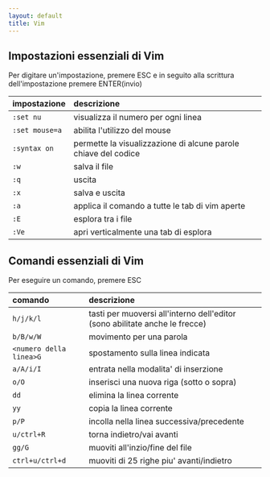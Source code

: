 ```yaml
---
layout: default
title: Vim 
---
```


## Impostazioni essenziali di Vim
Per digitare un'impostazione, premere ESC e in seguito alla scrittura dell'impostazione premere ENTER(invio)

| impostazione | descrizione |
|:----------|:-------|
| `:set nu` | visualizza il numero per ogni linea |
| `:set mouse=a`| abilita l'utilizzo del mouse |
| `:syntax on`| permette la visualizzazione di alcune parole chiave del codice |
| `:w` | salva il file |
| `:q` | uscita |
| `:x` | salva e uscita |
| `:a` | applica il comando a tutte le tab di vim aperte |
| `:E` | esplora tra i file |
| `:Ve` | apri verticalmente una tab di esplora |

## Comandi essenziali di Vim
Per eseguire un comando, premere ESC

| comando | descrizione |
|:----------|:-------|
| `h/j/k/l` | tasti per muoversi all'interno dell'editor (sono abilitate anche le frecce) |
| `b/B/w/W`| movimento per una parola |
| `<numero della linea>G`| spostamento sulla linea indicata |
| `a/A/i/I` | entrata nella modalita' di inserzione |
| `o/O` | inserisci una nuova riga (sotto o sopra) |
| `dd` | elimina la linea corrente |
| `yy` | copia la linea corrente |
| `p/P` | incolla nella linea successiva/precedente |
| `u/ctrl+R` | torna indietro/vai avanti |
| `gg/G` | muoviti all'inzio/fine del file |
| `ctrl+u/ctrl+d` | muoviti di 25 righe piu' avanti/indietro |
